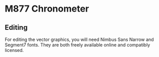 # M877 Chronometer

## Editing 

For editing the vector graphics, you will need Nimbus Sans Narrow and Segment7 fonts. They are both freely available online and compatibly licensed.
